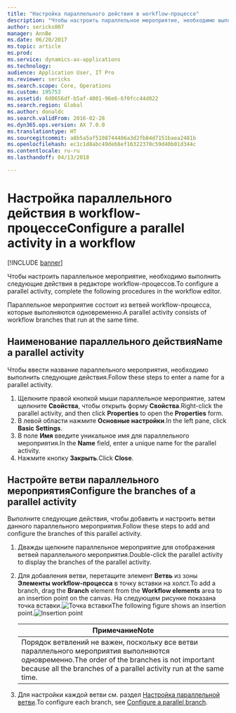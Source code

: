 ```yaml
---
title: "Настройка параллельного действия в workflow-процессе"
description: "Чтобы настроить параллельное мероприятие, необходимо выполнить следующие действия в редакторе workflow-процессов."
author: sericks007
manager: AnnBe
ms.date: 06/20/2017
ms.topic: article
ms.prod: 
ms.service: dynamics-ax-applications
ms.technology: 
audience: Application User, IT Pro
ms.reviewer: sericks
ms.search.scope: Core, Operations
ms.custom: 195753
ms.assetid: 6d0656df-b5af-4001-96e6-6f0fcc44d022
ms.search.region: Global
ms.author: donaldc
ms.search.validFrom: 2016-02-28
ms.dyn365.ops.version: AX 7.0.0
ms.translationtype: HT
ms.sourcegitcommit: a8b5a5af5108744406a3d2fb84d7151baea2481b
ms.openlocfilehash: ec1c1d8abc49deb8ef16322370c59d40b01d344c
ms.contentlocale: ru-ru
ms.lasthandoff: 04/13/2018

---
```


# <a name="configure-a-parallel-activity-in-a-workflow"></a><span data-ttu-id="59e38-103">Настройка параллельного действия в workflow-процессе</span><span class="sxs-lookup"><span data-stu-id="59e38-103">Configure a parallel activity in a workflow</span></span>

[!INCLUDE [banner](../includes/banner.md)]

<span data-ttu-id="59e38-104">Чтобы настроить параллельное мероприятие, необходимо выполнить следующие действия в редакторе workflow-процессов.</span><span class="sxs-lookup"><span data-stu-id="59e38-104">To configure a parallel activity, complete the following procedures in the workflow editor.</span></span>

<span data-ttu-id="59e38-105">Параллельное мероприятие состоит из ветвей workflow-процесса, которые выполняются одновременно.</span><span class="sxs-lookup"><span data-stu-id="59e38-105">A parallel activity consists of workflow branches that run at the same time.</span></span>

## <a name="name-a-parallel-activity"></a><span data-ttu-id="59e38-106">Наименование параллельного действия</span><span class="sxs-lookup"><span data-stu-id="59e38-106">Name a parallel activity</span></span>
<span data-ttu-id="59e38-107">Чтобы ввести название параллельного мероприятия, необходимо выполнить следующие действия.</span><span class="sxs-lookup"><span data-stu-id="59e38-107">Follow these steps to enter a name for a parallel activity.</span></span>
1.  <span data-ttu-id="59e38-108">Щелкните правой кнопкой мыши параллельное мероприятие, затем щелкните **Свойства**, чтобы открыть форму **Свойства**.</span><span class="sxs-lookup"><span data-stu-id="59e38-108">Right-click the parallel activity, and then click **Properties** to open the **Properties** form.</span></span>
2.  <span data-ttu-id="59e38-109">В левой области нажмите **Основные настройки**.</span><span class="sxs-lookup"><span data-stu-id="59e38-109">In the left pane, click **Basic Settings**.</span></span>
3.  <span data-ttu-id="59e38-110">В поле **Имя** введите уникальное имя для параллельного мероприятия.</span><span class="sxs-lookup"><span data-stu-id="59e38-110">In the **Name** field, enter a unique name for the parallel activity.</span></span>
4.  <span data-ttu-id="59e38-111">Нажмите кнопку **Закрыть**.</span><span class="sxs-lookup"><span data-stu-id="59e38-111">Click **Close**.</span></span>

## <a name="configure-the-branches-of-a-parallel-activity"></a><span data-ttu-id="59e38-112">Настройте ветви параллельного мероприятия</span><span class="sxs-lookup"><span data-stu-id="59e38-112">Configure the branches of a parallel activity</span></span>
<span data-ttu-id="59e38-113">Выполните следующие действия, чтобы добавить и настроить ветви данного параллельного мероприятия.</span><span class="sxs-lookup"><span data-stu-id="59e38-113">Follow these steps to add and configure the branches of this parallel activity.</span></span>
1. <span data-ttu-id="59e38-114">Дважды щелкните параллельное мероприятие для отображения ветвей параллельного мероприятия.</span><span class="sxs-lookup"><span data-stu-id="59e38-114">Double-click the parallel activity to display the branches of the parallel activity.</span></span>
2. <span data-ttu-id="59e38-115">Для добавления ветви, перетащите элемент **Ветвь** из зоны **Элементы workflow-процесса** в точку вставки на холст.</span><span class="sxs-lookup"><span data-stu-id="59e38-115">To add a branch, drag the **Branch** element from the **Workflow elements** area to an insertion point on the canvas.</span></span> <span data-ttu-id="59e38-116">На следующем рисунке показана точка вставки.![Точка вставки](./media/workflow_insertionpoint.gif)</span><span class="sxs-lookup"><span data-stu-id="59e38-116">The following figure shows an insertion point.![Insertion point](./media/workflow_insertionpoint.gif)</span></span>

   |                                              <span data-ttu-id="59e38-117"><strong>Примечание</strong></span><span class="sxs-lookup"><span data-stu-id="59e38-117"><strong>Note</strong></span></span>                                               |
   |------------------------------------------------------------------------------------------------------------------|
   | <span data-ttu-id="59e38-118">Порядок ветвлений не важен, поскольку все ветви параллельного мероприятия выполняются одновременно.</span><span class="sxs-lookup"><span data-stu-id="59e38-118">The order of the branches is not important because all the branches of a parallel activity run at the same time.</span></span> |


3. <span data-ttu-id="59e38-119">Для настройки каждой ветви см. раздел [Настройка параллельной ветви](configure-parallel-branch-workflow.md).</span><span class="sxs-lookup"><span data-stu-id="59e38-119">To configure each branch, see [Configure a parallel branch](configure-parallel-branch-workflow.md).</span></span>






